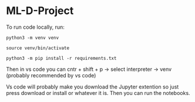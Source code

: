 # ML-D-Project

To run code locally, run:

```
python3 -m venv venv
```

```
source venv/bin/activate
```

```
python3 -m pip install -r requirements.txt
```

Then in vs code you can cntr + shift + p
-> select interpreter
-> venv (probably recommended by vs code)

Vs code will probably make you download the Jupyter extention so just press download or install or whatever it is.
Then you can run the notebooks.
